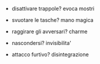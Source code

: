 - disattivare trappole?
evoca mostri

- svuotare le tasche?
mano magica

- raggirare gli avversari?
charme

- nascondersi?
invisibilita'

- attacco furtivo?
disintegrazione